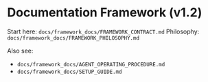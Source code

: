 # Documentation Framework (v1.2)

Start here: `docs/framework_docs/FRAMEWORK_CONTRACT.md`
Philosophy: `docs/framework_docs/FRAMEWORK_PHILOSOPHY.md`

Also see:
- `docs/framework_docs/AGENT_OPERATING_PROCEDURE.md`
- `docs/framework_docs/SETUP_GUIDE.md`
